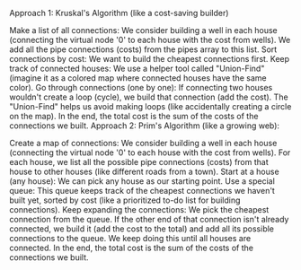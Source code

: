 Approach 1: Kruskal's Algorithm (like a cost-saving builder)

Make a list of all connections:
We consider building a well in each house (connecting the virtual node '0' to each house with the cost from wells).
We add all the pipe connections (costs) from the pipes array to this list.
Sort connections by cost: We want to build the cheapest connections first.
Keep track of connected houses: We use a helper tool called "Union-Find" (imagine it as a colored map where connected houses have the same color).
Go through connections (one by one):
If connecting two houses wouldn't create a loop (cycle), we build that connection (add the cost).
The "Union-Find" helps us avoid making loops (like accidentally creating a circle on the map).
In the end, the total cost is the sum of the costs of the connections we built.
Approach 2: Prim's Algorithm (like a growing web):

Create a map of connections:
We consider building a well in each house (connecting the virtual node '0' to each house with the cost from wells).
For each house, we list all the possible pipe connections (costs) from that house to other houses (like different roads from a town).
Start at a house (any house): We can pick any house as our starting point.
Use a special queue: This queue keeps track of the cheapest connections we haven't built yet, sorted by cost (like a prioritized to-do list for building connections).
Keep expanding the connections:
We pick the cheapest connection from the queue.
If the other end of that connection isn't already connected, we build it (add the cost to the total) and add all its possible connections to the queue.
We keep doing this until all houses are connected.
In the end, the total cost is the sum of the costs of the connections we built.
